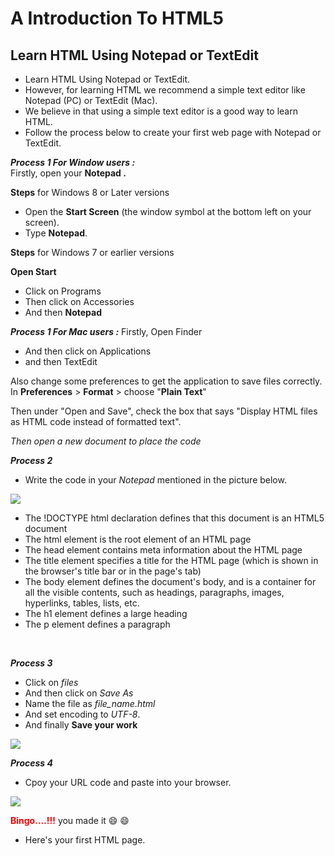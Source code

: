 # A Introduction To HTML5 #

## Learn HTML Using Notepad or TextEdit ##

* Learn HTML Using Notepad or TextEdit.
* However, for learning HTML we recommend a simple text editor like Notepad (PC) or TextEdit (Mac).
* We believe in that using a simple text editor is a good way to learn HTML.
* Follow the process below to create your first web page with Notepad or TextEdit.

***Process 1 For Window users :*** 
<br>
Firstly, open your **Notepad .**

**Steps** for Windows 8 or Later versions

*  Open the **Start Screen** (the window symbol at the bottom left on your screen). 
* Type **Notepad**.

**Steps** for Windows 7 or  earlier versions

**Open Start** 
* Click on Programs 
* Then click on Accessories 
* And then **Notepad**

***Process 1 For Mac users :*** 
Firstly, Open Finder 
* And then click on Applications
*  and then TextEdit

Also change some preferences to get the application to save files correctly. In **Preferences** > **Format** > choose "**Plain Text**"

Then under "Open and Save", check the box that says "Display HTML files as HTML code instead of formatted text".

*Then open a new document to place the code*

***Process 2***

* Write the code in your *Notepad* mentioned in the picture below.



![](https://www.w3schools.com/html/img_notepad.png)
* The !DOCTYPE html declaration defines that this document is an HTML5 document
* The html element is the root element of an HTML page
* The head element contains meta information about the HTML page
* The title element specifies a title for the HTML page (which is shown in the browser's title bar or in the page's tab)
* The body element defines the document's body, and is a container for all the visible contents, such as headings, paragraphs, images, hyperlinks, tables, lists, etc.
* The h1 element defines a large heading
* The p element defines a paragraph

<br>

***Process 3***

* Click on *files*
* And then click on *Save As*
* Name the file as *file_name.html*
* And set encoding to *UTF-8*.
* And finally **Save your work**

![](https://www.w3schools.com/html/img_saveas.png)


***Process 4***

* Cpoy your URL code and paste into your browser.

![](https://www.w3schools.com/html/img_chrome.png)

**<span style="color:red">Bingo....!!!** you made it :smile: :smile:

* Here's your first HTML page.

<br>
